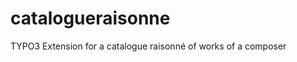 catalogueraisonne
=================

TYPO3 Extension for a catalogue raisonné of works of a composer
